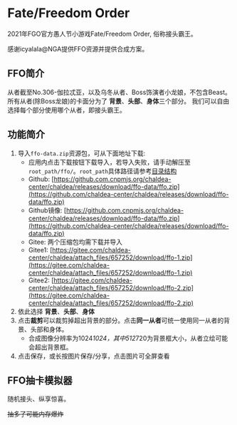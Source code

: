 # Fate/Freedom Order

2021年FGO官方愚人节小游戏Fate/Freedom Order, 俗称接头霸王。

感谢icyalala@NGA提供FFO资源并提供合成方案。

## FFO简介
从者截至No.306-伽拉忒亚，以及乌冬从者、Boss饰演者小龙娘，不包含Beast。
所有从者(除Boss龙娘)的卡面分为了 **背景**、**头部**、**身体**三个部分。
我们可以自由选择每个部分使用哪个从者，即接头霸王。

## 功能简介

1. 导入`ffo-data.zip`资源包，可从下面地址下载:
    - 应用内点击下载按钮下载导入，若导入失败，请手动解压至`root_path/ffo/`。`root_path`具体路径请参考[目录结构](./app_setting.md#应用数据)
    - Github: [https://github.com.cnpmjs.org/chaldea-center/chaldea/releases/download/ffo-data/ffo.zip](https://github.com/chaldea-center/chaldea/releases/download/ffo-data/ffo.zip)
    - Github镜像: [https://github.com.cnpmjs.org/chaldea-center/chaldea/releases/download/ffo-data/ffo.zip](https://github.com/chaldea-center/chaldea/releases/download/ffo-data/ffo.zip)
    - Gitee: 两个压缩包均需下载并导入
    - Gitee1: [https://gitee.com/chaldea-center/chaldea/attach_files/657252/download/ffo-1.zip](https://gitee.com/chaldea-center/chaldea/attach_files/657252/download/ffo-1.zip)
    - Gitee2: [https://gitee.com/chaldea-center/chaldea/attach_files/657252/download/ffo-2.zip](https://gitee.com/chaldea-center/chaldea/attach_files/657252/download/ffo-2.zip)
2. 依此选择 **背景**、**头部**、**身体**
3. 点击**裁剪**可以裁剪掉超出背景的部分。点击**同一从者**可统一使用同一从者的背景、头部和身体。
    - 合成图像分辨率为1024*1024，其中512*720为背景框大小，从者立绘可能会超出背景框。
4. 点击保存，或长按图片保存/分享，点击图片可全屏查看

## FFO抽卡模拟器

随机接头、纵享惊喜。

~~抽多了可能内存爆炸~~
